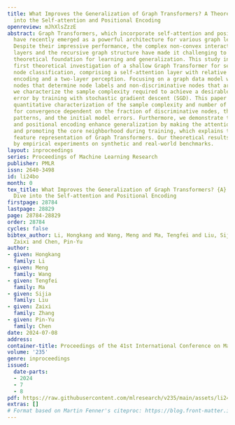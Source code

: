 ```yaml
---
title: What Improves the Generalization of Graph Transformers? A Theoretical Dive
  into the Self-attention and Positional Encoding
openreview: mJhXlsZzzE
abstract: Graph Transformers, which incorporate self-attention and positional encoding,
  have recently emerged as a powerful architecture for various graph learning tasks.
  Despite their impressive performance, the complex non-convex interactions across
  layers and the recursive graph structure have made it challenging to establish a
  theoretical foundation for learning and generalization. This study introduces the
  first theoretical investigation of a shallow Graph Transformer for semi-supervised
  node classification, comprising a self-attention layer with relative positional
  encoding and a two-layer perception. Focusing on a graph data model with discriminative
  nodes that determine node labels and non-discriminative nodes that are class-irrelevant,
  we characterize the sample complexity required to achieve a desirable generalization
  error by training with stochastic gradient descent (SGD). This paper provides the
  quantitative characterization of the sample complexity and number of iterations
  for convergence dependent on the fraction of discriminative nodes, the dominant
  patterns, and the initial model errors. Furthermore, we demonstrate that self-attention
  and positional encoding enhance generalization by making the attention map sparse
  and promoting the core neighborhood during training, which explains the superior
  feature representation of Graph Transformers. Our theoretical results are supported
  by empirical experiments on synthetic and real-world benchmarks.
layout: inproceedings
series: Proceedings of Machine Learning Research
publisher: PMLR
issn: 2640-3498
id: li24bo
month: 0
tex_title: What Improves the Generalization of Graph Transformers? {A} Theoretical
  Dive into the Self-attention and Positional Encoding
firstpage: 28784
lastpage: 28829
page: 28784-28829
order: 28784
cycles: false
bibtex_author: Li, Hongkang and Wang, Meng and Ma, Tengfei and Liu, Sijia and Zhang,
  Zaixi and Chen, Pin-Yu
author:
- given: Hongkang
  family: Li
- given: Meng
  family: Wang
- given: Tengfei
  family: Ma
- given: Sijia
  family: Liu
- given: Zaixi
  family: Zhang
- given: Pin-Yu
  family: Chen
date: 2024-07-08
address:
container-title: Proceedings of the 41st International Conference on Machine Learning
volume: '235'
genre: inproceedings
issued:
  date-parts:
  - 2024
  - 7
  - 8
pdf: https://raw.githubusercontent.com/mlresearch/v235/main/assets/li24bo/li24bo.pdf
extras: []
# Format based on Martin Fenner's citeproc: https://blog.front-matter.io/posts/citeproc-yaml-for-bibliographies/
---
```

